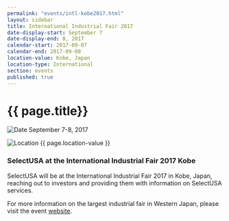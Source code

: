 ```yaml
---
permalink: "events/intl-kobe2017.html"
layout: sidebar
title: International Industrial Fair 2017
date-display-start: September 7
date-display-end: 8, 2017
calendar-start: 2017-09-07
calendar-end: 2017-09-08
location-value: Kobe, Japan
location-type: International
section: events
published: true
---
```


# {{ page.title}}

![Date](https://google.github.io/material-design-icons/action/svg/design/ic_event_24px.svg "Date") September 7-8, 2017

![Location](http://google.github.io/material-design-icons/social/svg/design/ic_location_city_24px.svg "Location") {{ page.location-value }}

### SelectUSA at the International Industrial Fair 2017 Kobe  

SelectUSA will be at the International Industrial Fair 2017 in Kobe, Japan, reaching out to investors and providing them with information on SelectUSA services. 

For more information on the largest industrial fair in Western Japan, please visit the event [website](https://www.kobemesse.com/en/).
